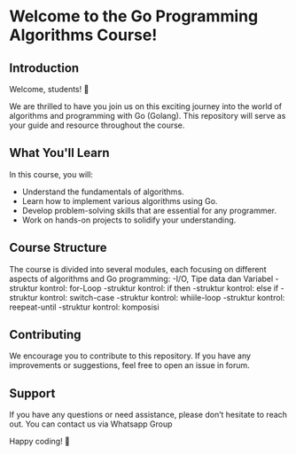 # Welcome to the Go Programming Algorithms Course!

## Introduction
Welcome, students! 🎉

We are thrilled to have you join us on this exciting journey into the world of algorithms and programming with Go (Golang). This repository will serve as your guide and resource throughout the course.

## What You'll Learn
In this course, you will:
- Understand the fundamentals of algorithms.
- Learn how to implement various algorithms using Go.
- Develop problem-solving skills that are essential for any programmer.
- Work on hands-on projects to solidify your understanding.

## Course Structure
The course is divided into several modules, each focusing on different aspects of algorithms and Go programming:
-I/O, Tipe data dan Variabel
-struktur kontrol: for-Loop
-struktur kontrol: if then
-struktur kontrol: else if
-struktur kontrol: switch-case
-struktur kontrol: whiile-loop
-struktur kontrol: reepeat-until
-struktur kontrol: komposisi

## Contributing
We encourage you to contribute to this repository. If you have any improvements or suggestions, feel free to open an issue in forum.

## Support
If you have any questions or need assistance, please don’t hesitate to reach out. You can contact us via Whatsapp Group

Happy coding! 🚀

